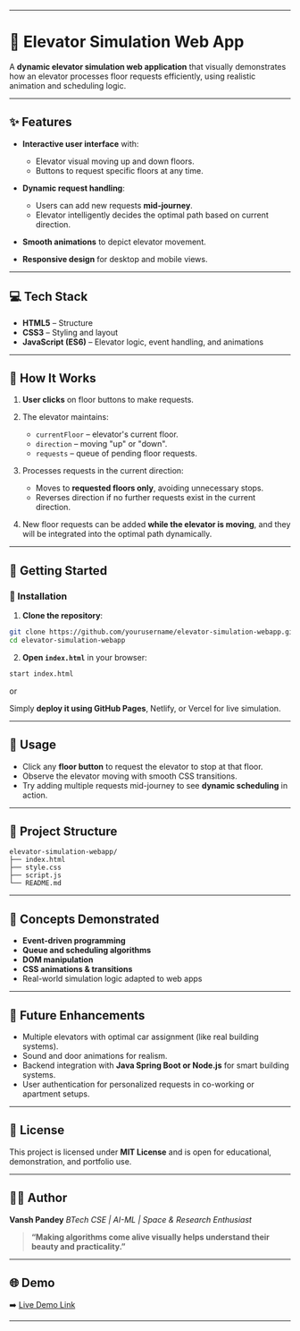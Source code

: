 
---

# 🚀 Elevator Simulation Web App

A **dynamic elevator simulation web application** that visually demonstrates how an elevator processes floor requests efficiently, using realistic animation and scheduling logic.

---

## ✨ Features

* **Interactive user interface** with:

  * Elevator visual moving up and down floors.
  * Buttons to request specific floors at any time.
* **Dynamic request handling**:

  * Users can add new requests **mid-journey**.
  * Elevator intelligently decides the optimal path based on current direction.
* **Smooth animations** to depict elevator movement.
* **Responsive design** for desktop and mobile views.

---

## 💻 Tech Stack

* **HTML5** – Structure
* **CSS3** – Styling and layout
* **JavaScript (ES6)** – Elevator logic, event handling, and animations

---

## 🔧 How It Works

1. **User clicks** on floor buttons to make requests.
2. The elevator maintains:

   * `currentFloor` – elevator's current floor.
   * `direction` – moving "up" or "down".
   * `requests` – queue of pending floor requests.
3. Processes requests in the current direction:

   * Moves to **requested floors only**, avoiding unnecessary stops.
   * Reverses direction if no further requests exist in the current direction.
4. New floor requests can be added **while the elevator is moving**, and they will be integrated into the optimal path dynamically.

---

## 🚀 Getting Started

### 🔨 Installation

1. **Clone the repository**:

```bash
git clone https://github.com/yourusername/elevator-simulation-webapp.git
cd elevator-simulation-webapp
```

2. **Open `index.html`** in your browser:

```bash
start index.html
```

or

Simply **deploy it using GitHub Pages**, Netlify, or Vercel for live simulation.

---

## 📝 Usage

* Click any **floor button** to request the elevator to stop at that floor.
* Observe the elevator moving with smooth CSS transitions.
* Try adding multiple requests mid-journey to see **dynamic scheduling** in action.

---

## 📂 Project Structure

```
elevator-simulation-webapp/
├── index.html
├── style.css
├── script.js
└── README.md
```

---

## 🧠 Concepts Demonstrated

* **Event-driven programming**
* **Queue and scheduling algorithms**
* **DOM manipulation**
* **CSS animations & transitions**
* Real-world simulation logic adapted to web apps

---

## 🚧 Future Enhancements

* Multiple elevators with optimal car assignment (like real building systems).
* Sound and door animations for realism.
* Backend integration with **Java Spring Boot or Node.js** for smart building systems.
* User authentication for personalized requests in co-working or apartment setups.

---

## 📜 License

This project is licensed under **MIT License** and is open for educational, demonstration, and portfolio use.

---

## 👨‍💻 Author

**Vansh Pandey**
*BTech CSE | AI-ML | Space & Research Enthusiast*

> **“Making algorithms come alive visually helps understand their beauty and practicality.”**

---

## 🌐 Demo

➡️ [Live Demo Link](#)

---


